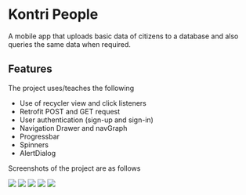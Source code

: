 # Kontri People

A mobile app that uploads basic data of citizens to a database and also queries the same data when required.

## Features

The project uses/teaches the following

* Use of recycler view and click listeners
* Retrofit POST and GET request
* User authentication (sign-up and sign-in)
* Navigation Drawer and navGraph
* Progressbar
* Spinners
* AlertDialog


Screenshots of the project are as follows

<img src="./one.png">
<img src="./two.png">
<img src="./three.png">
<img src="./four.png">
<img src="./five.png">
